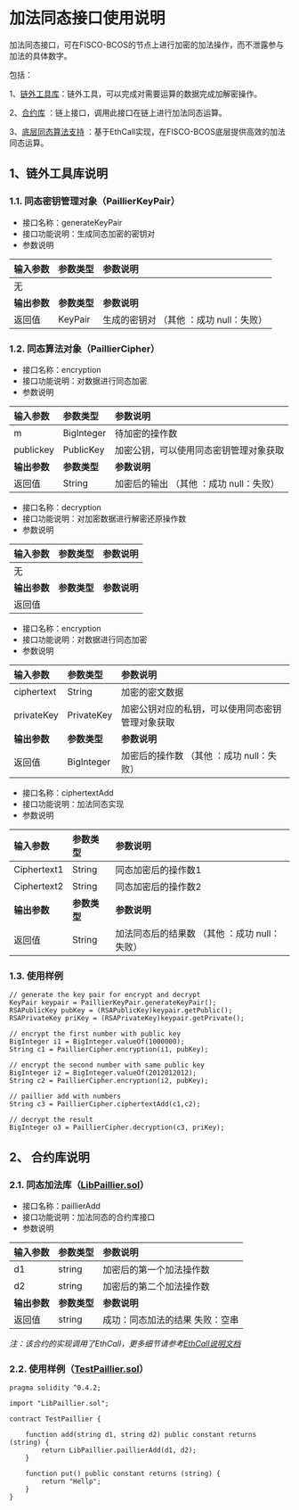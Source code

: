 # 加法同态接口使用说明
加法同态接口，可在FISCO-BCOS的节点上进行加密的加法操作，而不泄露参与加法的具体数字。

包括：

1、[链外工具库](https://github.com/FISCO-BCOS/LargeFiles/tree/master/tools/Paillier)：链外工具，可以完成对需要运算的数据完成加解密操作。

2、[合约库](https://github.com/FISCO-BCOS/FISCO-BCOS/blob/master/tool/LibPaillier.sol) ：链上接口，调用此接口在链上进行加法同态运算。

3、[底层同态算法支持](https://github.com/FISCO-BCOS/FISCO-BCOS/blob/master/libevm/ethcall/Paillier.cpp) ：基于EthCall实现，在FISCO-BCOS底层提供高效的加法同态运算。

## 1、链外工具库说明

### 1.1. 同态密钥管理对象（PaillierKeyPair）

- 接口名称：generateKeyPair
- 接口功能说明：生成同态加密的密钥对
- 参数说明

| 输入参数     | 参数类型     | 参数说明                       |
| :------- | :------- | :------------------------- |
| 无        |          |                            |
| **输出参数** | **参数类型** | **参数说明**                   |
| 返回值      | KeyPair  | 生成的密钥对 （其他 ：成功    null：失败） |

### 1.2. 同态算法对象（PaillierCipher）

- 接口名称：encryption
- 接口功能说明：对数据进行同态加密
- 参数说明

| 输入参数      | 参数类型       | 参数说明                       |
| :-------- | :--------- | :------------------------- |
| m         | BigInteger | 待加密的操作数                    |
| publickey | PublicKey  | 加密公钥，可以使用同态密钥管理对象获取        |
| **输出参数**  | **参数类型**   | **参数说明**                   |
| 返回值       | String     | 加密后的输出 （其他 ：成功    null：失败） |

- 接口名称：decryption
- 接口功能说明：对加密数据进行解密还原操作数
- 参数说明

| 输入参数     | 参数类型     | 参数说明     |
| :------- | :------- | :------- |
| 无        |          |          |
| **输出参数** | **参数类型** | **参数说明** |
| 返回值      |          |          |

- 接口名称：encryption
- 接口功能说明：对数据进行同态加密
- 参数说明

| 输入参数       | 参数类型       | 参数说明                        |
| :--------- | :--------- | :-------------------------- |
| ciphertext | String     | 加密的密文数据                     |
| privateKey | PrivateKey | 加密公钥对应的私钥，可以使用同态密钥管理对象获取    |
| **输出参数**   | **参数类型**   | **参数说明**                    |
| 返回值        | BigInteger | 加密后的操作数 （其他 ：成功    null：失败） |

- 接口名称：ciphertextAdd
- 接口功能说明：加法同态实现
- 参数说明

| 输入参数        | 参数类型     | 参数说明                          |
| :---------- | :------- | :---------------------------- |
| Ciphertext1 | String   | 同态加密后的操作数1                    |
| Ciphertext2 | String   | 同态加密后的操作数2                    |
| **输出参数**    | **参数类型** | **参数说明**                      |
| 返回值         | String   | 加法同态后的结果数 （其他 ：成功    null：失败） |

### 1.3. 使用样例

```
// generate the key pair for encrypt and decrypt
KeyPair keypair = PaillierKeyPair.generateKeyPair();
RSAPublicKey pubKey = (RSAPublicKey)keypair.getPublic();
RSAPrivateKey priKey = (RSAPrivateKey)keypair.getPrivate();

// encrypt the first number with public key
BigInteger i1 = BigInteger.valueOf(1000000);
String c1 = PaillierCipher.encryption(i1, pubKey);

// encrypt the second number with same public key
BigInteger i2 = BigInteger.valueOf(2012012012);
String c2 = PaillierCipher.encryption(i2, pubKey);

// paillier add with numbers
String c3 = PaillierCipher.ciphertextAdd(c1,c2);

// decrypt the result
BigInteger o3 = PaillierCipher.decryption(c3, priKey);
```


## 2、 合约库说明

### 2.1. 同态加法库（[LibPaillier.sol](https://github.com/FISCO-BCOS/FISCO-BCOS/blob/master/tool/LibPaillier.sol)）

- 接口名称：paillierAdd
- 接口功能说明：加法同态的合约库接口
- 参数说明

| 输入参数     | 参数类型     | 参数说明                |
| :------- | :------- | :------------------ |
| d1       | string   | 加密后的第一个加法操作数        |
| d2       | string   | 加密后的第二个加法操作数        |
| **输出参数** | **参数类型** | **参数说明**            |
| 返回值      | string   | 成功：同态加法的结果    失败：空串 |

*注：该合约的实现调用了EthCall，更多细节请参考[EthCall说明文档](EthCall说明文档.md)*

### 2.2. 使用样例（[TestPaillier.sol](https://github.com/FISCO-BCOS/FISCO-BCOS/blob/master/tool/TestPaillier.sol)）

```
pragma solidity ^0.4.2;

import "LibPaillier.sol";

contract TestPaillier {

    function add(string d1, string d2) public constant returns (string) {
		return LibPaillier.paillierAdd(d1, d2);
    }
	
	function put() public constant returns (string) {
		return "Hellp";
    }
}
```
